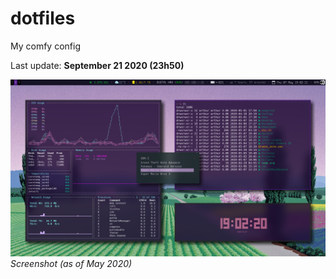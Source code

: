 # dotfiles
My comfy config

Last update: **September 21 2020 (23h50)**

![screenshot](https://github.com/arthurmassanes/dotfiles/blob/master/screenshots/sakura.png)
_Screenshot (as of May 2020)_
